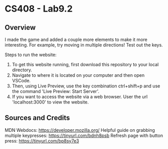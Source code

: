 # CS408 - Lab9.2

## Overview

I made the game and added a couple more elements to make it more interesting. For example, try moving in multiple directions! Test out the keys.

Steps to run the website:
1. To get this website running, first download this repository to your local directory.
2. Navigate to where it is located on your computer and then open VSCode.
3. Then, using Live Preview, use the key combination ctrl+shift+p and use the command 'Live Preview: Start Server'.
4. If you want to access the website via a web browser. User the url 'localhost:3000' to view the website.


## Sources and Credits

MDN Webdocs: https://developer.mozilla.org/
Helpful guide on grabbing multiple keypresses: https://tinyurl.com/bdnh8psb
Refresh page with button press: https://tinyurl.com/bp8sy7e3